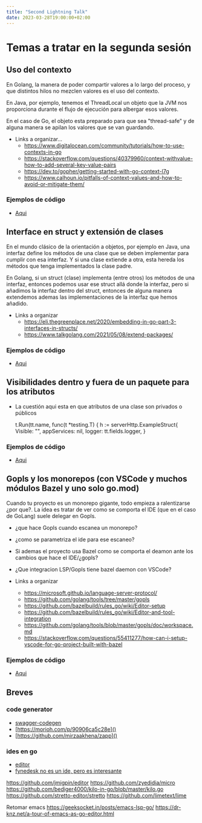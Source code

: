 ```yaml
---
title: "Second Lightning Talk"
date: 2023-03-28T19:00:00+02:00
---
```


# Temas a tratar en la segunda sesión

## Uso del contexto
En Golang, la manera de poder compartir valores a lo largo del proceso, y que distintos hilos no mezclen valores es el uso del contexto.

En Java, por ejemplo, tenemos el ThreadLocal un objeto que la JVM nos proporciona durante el flujo de ejecución para albergar esos valores.

En el caso de Go, el objeto esta preparado para que sea "thread-safe" y de alguna manera se apilan los valores que se van guardando.

- Links a organizar...
    - https://www.digitalocean.com/community/tutorials/how-to-use-contexts-in-go
    - https://stackoverflow.com/questions/40379960/context-withvalue-how-to-add-several-key-value-pairs
    - https://dev.to/gopher/getting-started-with-go-context-l7g
    - https://www.calhoun.io/pitfalls-of-context-values-and-how-to-avoid-or-mitigate-them/

### Ejemplos de código 
- [Aqui](https://github.com/equilibristofgo/sandbox/tree/main/06_context/README.md)

## Interface en struct y extensión de clases
En el mundo clásico de la orientación a objetos, por ejemplo en Java, una interfaz define los métodos de una clase que se deben implementar para cumplir con esa interfaz. Y si una clase extiende a otra, esta hereda los métodos que tenga implementados la clase padre.

En Golang, si un struct (clase) implementa (entre otros) los métodos de una interfaz, entonces podemos usar ese struct allá donde la interfaz, pero si añadimos la interfaz dentro del struct, entonces de alguna manera extendemos ademas las implementaciones de la interfaz que hemos añadido.

- Links a organizar
    - https://eli.thegreenplace.net/2020/embedding-in-go-part-3-interfaces-in-structs/
    - https://www.talkgolang.com/2021/05/08/extend-packages/

### Ejemplos de código 
- [Aqui](https://github.com/equilibristofgo/sandbox/tree/main/07_embedding_interface/README.md)

## Visibilidades dentro y fuera de un paquete para los atributos
- La cuestión aqui esta en que atributos de una clase son privados o públicos

    t.Run(tt.name, func(t *testing.T) {
        h := serverHttp.ExampleStruct{
            Visible: "",
            appServices: nil,
            logger:      tt.fields.logger,
        }

### Ejemplos de código 
- [Aqui]()

## Gopls y los monorepos (con VSCode y muchos módulos Bazel y uno solo go.mod)
Cuando tu proyecto es un monorepo gigante, todo empieza a ralentizarse ¿por que?. La idea es tratar de ver como se comporta el IDE (que en el caso de GoLang) suele delegar en Gopls.

- ¿que hace Gopls cuando escanea un monorepo? 
- ¿como se parametriza el ide para ese escaneo?
- Si ademas el proyecto usa Bazel como se comporta el deamon ante los cambios que hace el IDE/¿gopls?
- ¿Que integracion LSP/Gopls tiene bazel daemon con VSCode?

- Links a organizar
    - https://microsoft.github.io/language-server-protocol/
    - https://github.com/golang/tools/tree/master/gopls
    - https://github.com/bazelbuild/rules_go/wiki/Editor-setup
    - https://github.com/bazelbuild/rules_go/wiki/Editor-and-tool-integration
    - https://github.com/golang/tools/blob/master/gopls/doc/workspace.md
    - https://stackoverflow.com/questions/55411277/how-can-i-setup-vscode-for-go-project-built-with-bazel

### Ejemplos de código 
- [Aqui]()

## Breves

### code generator
- [swagger-codegen](https://github.com/swagger-api/swagger-codegen)
- [https://morioh.com/p/90906ca5c28e]()
- [https://github.com/mirzaakhena/zapp]()

### ides en go
- [editor](https://github.com/jmigpin/editor)
- [fynedesk no es un ide, pero es interesante](https://github.com/fyne-io/fynedesk)

https://github.com/jmigpin/editor
https://github.com/zyedidia/micro
https://github.com/bediger4000/kilo-in-go/blob/master/kilo.go
https://github.com/stretto-editor/stretto
https://github.com/limetext/lime

Retomar emacs
https://geeksocket.in/posts/emacs-lsp-go/ 
https://dr-knz.net/a-tour-of-emacs-as-go-editor.html
